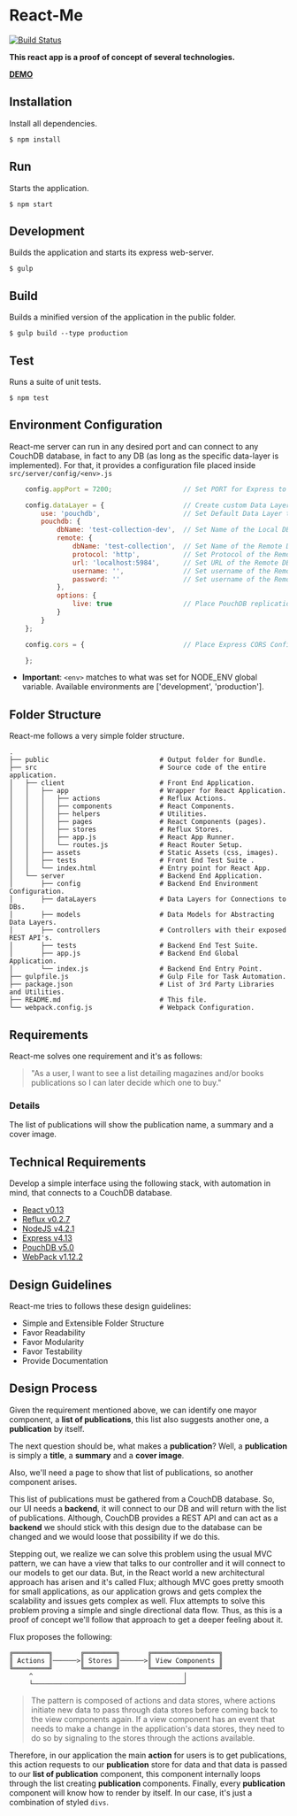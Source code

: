 # React-Me

[![Build Status](https://travis-ci.org/cwilgenhoff/react-me.svg?branch=master)](https://travis-ci.org/cwilgenhoff/react-me)

**This react app is a proof of concept of several technologies.**

[**DEMO**](https://sheltered-forest-1877.herokuapp.com)

## Installation

Install all dependencies.

```
$ npm install
```

## Run

Starts the application.

```
$ npm start
```

## Development

Builds the application and starts its express web-server.

```
$ gulp
```

## Build

Builds a minified version of the application in the public folder.

```
$ gulp build --type production
```

## Test

Runs a suite of unit tests.

```
$ npm test
```

## Environment Configuration

React-me server can run in any desired port and can connect to any CouchDB database, in fact to any DB (as long as the specific data-layer is implemented). For that, it provides a configuration file placed inside `src/server/config/<env>.js`

```javascript
    config.appPort = 7200;                  // Set PORT for Express to use.

    config.dataLayer = {                    // Create custom Data Layers and Configurations.
        use: 'pouchdb',                     // Set Default Data Layer to use.
        pouchdb: {
            dbName: 'test-collection-dev',  // Set Name of the Local DB Replicate.
            remote: {
                dbName: 'test-collection',  // Set Name of the Remote DB.
                protocol: 'http',           // Set Protocol of the Remote DB Connection.
                url: 'localhost:5984',      // Set URL of the Remote DB Connection.
                username: '',               // Set username of the Remote DB Connection.
                password: ''                // Set username of the Remote DB Connection.
            },
            options: {
                live: true                  // Place PouchDB replication options.
            }
        }
    };

    config.cors = {                         // Place Express CORS Configuration.

    };
```

* **Important**: `<env>` matches to what was set for NODE_ENV global variable. Available environments are ['development', 'production'].

## Folder Structure

React-me follows a very simple folder structure.

```
.
├── public                            # Output folder for Bundle.
├── src                               # Source code of the entire application.
│   ├── client                        # Front End Application.
│   │   ├── app                       # Wrapper for React Application.
│   │   │   ├── actions               # Reflux Actions.
│   │   │   ├── components            # React Components.
│   │   │   ├── helpers               # Utilities.
│   │   │   ├── pages                 # React Components (pages).
│   │   │   ├── stores                # Reflux Stores.
│   │   │   ├── app.js                # React App Runner.
│   │   │   └── routes.js             # React Router Setup.
│   │   ├── assets                    # Static Assets (css, images).
│   │   ├── tests                     # Front End Test Suite .
│   │   └── index.html                # Entry point for React App.
│   └── server                        # Backend End Application.
│       ├── config                    # Backend End Environment Configuration.
│       ├── dataLayers                # Data Layers for Connections to DBs.
│       ├── models                    # Data Models for Abstracting Data Layers.
│       ├── controllers               # Controllers with their exposed REST API's.
│       ├── tests                     # Backend End Test Suite.
│       ├── app.js                    # Backend End Global Application.
│       └── index.js                  # Backend End Entry Point.
├── gulpfile.js                       # Gulp File for Task Automation.
├── package.json                      # List of 3rd Party Libraries and Utilities.
├── README.md                         # This file.
└── webpack.config.js                 # Webpack Configuration.

```

## Requirements

React-me solves one requirement and it's as follows:

> "As a user, I want to see a list detailing magazines and/or books publications so I can later decide which one to buy."

### Details

The list of publications will show the publication name, a summary and a cover image.

## Technical Requirements

Develop a simple interface using the following stack, with automation in mind, that connects to a CouchDB database.

* [React v0.13](https://facebook.github.io/react/)
* [Reflux v0.2.7](https://github.com/reflux/refluxjs)
* [NodeJS v4.2.1](https://nodejs.org/en/)
* [Express v4.13](http://expressjs.com/)
* [PouchDB v5.0](http://pouchdb.com/)
* [WebPack v1.12.2](https://webpack.github.io/)

## Design Guidelines

React-me tries to follows these design guidelines:

* Simple and Extensible Folder Structure
* Favor Readability
* Favor Modularity
* Favor Testability
* Provide Documentation

## Design Process

Given the requirement mentioned above, we can identify one mayor component, a **list of publications**, this list also suggests another one, a **publication** by itself.

The next question should be, what makes a **publication**? Well, a **publication** is simply a **title**, a **summary** and a **cover image**.

Also, we'll need a page to show that list of publications, so another component arises.

This list of publications must be gathered from a CouchDB database. So, our UI needs a **backend**, it will connect to our DB and will return with the list of publications. Although, CouchDB provides a REST API and can act as a **backend** we should stick with this design due to the database can be changed and we would loose that possibility if we do this.

Stepping out, we realize we can solve this problem using the usual MVC pattern, we can have a view that talks to our controller and it will connect to our models to get our data. But, in the React world a new architectural approach has arisen and it's called Flux; although MVC goes pretty smooth for small applications, as our application grows and gets complex the scalability and issues gets complex as well. Flux attempts to solve this problem proving a simple and single directional data flow. Thus, as this is a proof of concept we'll follow that approach to get a deeper feeling about it.

Flux proposes the following:

```
╔═════════╗       ╔════════╗       ╔═════════════════╗
║ Actions ║──────>║ Stores ║──────>║ View Components ║
╚═════════╝       ╚════════╝       ╚═════════════════╝
     ^                                      │
     └──────────────────────────────────────┘

``` 

>The pattern is composed of actions and data stores, where actions initiate new data to pass through data stores before coming back to the view components again. If a view component has an event that needs to make a change in the application's data stores, they need to do so by signaling to the stores through the actions available.

Therefore, in our application the main **action** for users is to get publications, this action requests to our **publication** store for data and that data is passed to our **list of publication** component, this component internally loops through the list creating **publication** components. Finally, every **publication** component will know how to render by itself. In our case, it's just a combination of styled `divs`.